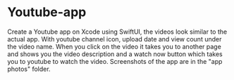 # Youtube-app
Create a Youtube app on Xcode using SwiftUI, the videos look similar  to the actual app. With youtube channel icon, upload date and view count under the video name. When you click on the video it takes you to another page and shows you the video description and a watch now button which takes you to youtube to watch the video. Screenshots of the app are in the "app photos" folder.
